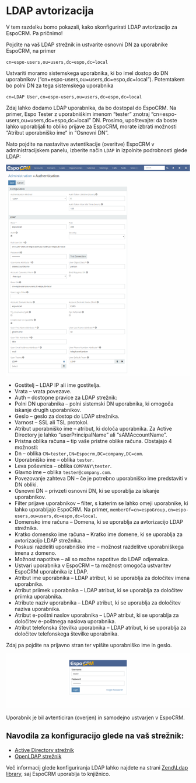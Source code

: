 # LDAP avtorizacija

V tem razdelku bomo pokazali, kako skonfigurirati LDAP avtorizacijo za EspoCRM. Pa pričnimo!

Pojdite na vaš LDAP strežnik in ustvarite osnovni DN za uporabnike EspoCRM, na primer
```
cn=espo-users,ou=users,dc=espo,dc=local
```

Ustvariti moramo sistemskega uporabnika, ki bo imel dostop do DN uporabnikov (“cn=espo-users,ou=users,dc=espo,dc=local”). Potemtakem bo polni DN za tega sistemskega uporabnika
```
cn=LDAP User,cn=espo-users,ou=users,dc=espo,dc=local
```
Zdaj lahko dodamo LDAP uporabnika, da bo dostopal do EspoCRM. Na primer, Espo Tester z uporabniškim imenom “tester” znotraj “cn=espo-users,ou=users,dc=espo,dc=local” DN. Prosimo, upoštevajte: da boste lahko uporabljali to obliko prijave za EspoCRM, morate izbrati možnosti “Atribut uporabniško ime“ in “Osnovni DN“.

Nato pojdite na nastavitve avtentikacije (overitve) EspoCRM v administracijskem panelu, izberite način `LDAP` in izpolnite podrobnosti glede LDAP:

![1](https://raw.githubusercontent.com/espocrm/documentation/master/docs/_static/images/administration/ldap-authorization/ldap-configuration.png)

* Gostitelj – LDAP IP ali ime gostitelja.
* Vrata – vrata povezave.
* Auth – dostopne pravice za LDAP strežnik:
 * Polni DN uporabnika – polni sistemski DN uporabnika, ki omogoča iskanje drugih uporabnikov.
 * Geslo – geslo za dostop do LDAP strežnika.
* Varnost – SSL ali TSL protokol.
* Atribut uporabniško ime – atribut, ki določa uporabnika. Za Active Directory je lahko “userPrincipalName” ali “sAMAccountName”.
* Pristna oblika računa – tip vaše pristne oblike računa. Obstajajo 4 možnosti:
 * Dn – oblika `CN=tester,CN=Espocrm,DC=company,DC=com`.
 * Uporabniško ime – oblika `tester`.
 * Leva poševnica – oblika `COMPANY\tester`.
 * Glavno ime – oblika `tester@company.com`.
* Povezovanje zahteva DN – če je potrebno uporabniško ime predstaviti v DN obliki.
* Osnovni DN – privzeti osnovni DN, ki se uporablja za iskanje uporabnikov.
* Filter prijave uporabnikov – filter, s katerim se lahko omeji uporabnike, ki lahko uporabljajo EspoCRM. Na primer, `memberOf=cn=espoGroup,cn=espo-users,ou=users,dc=espo,dc=local`.
* Domensko ime računa – Domena, ki se uporablja za avtorizacijo LDAP strežnika.
* Kratko domensko ime računa – Kratko ime domene, ki se uporablja za avtorizacijo LDAP strežnika.
* Poskusi razdeliti uporabniško ime – možnost razdelitve uporabniškega imena z domeno.
* Možnost napotitve – ali so možne napotitve do LDAP odjemalca.
* Ustvari uporabnika v EspoCRM – ta možnost omogoča ustvaritev EspoCRM uporabnika iz LDAP.
 * Atribut ime uporabnika – LDAP atribut, ki se uporablja za določitev imena uporabnika.
 * Atribut priimek uporabnika – LDAP atribut, ki se uporablja za določitev priimka uporabnika.
 * Atribute naziv uporabnika – LDAP atribut, ki se uporablja za določitev naziva uporabnika.
 * Atribut e-poštni naslov uporabnika – LDAP atribut, ki se uporablja za določitev e-poštnega naslova uporabnika.
 * Atribut telefonska številka uporabnika – LDAP atribut, ki se uporablja za določitev telefonskega številke uporabnika.

Zdaj pa pojdite na prijavno stran ter vpišite uporabniško ime in geslo.

![2](https://raw.githubusercontent.com/espocrm/documentation/master/docs/_static/images/administration/ldap-authorization/ldap-login.png)

Uporabnik je bil avtenticiran (overjen) in samodejno ustvarjen v EspoCRM.

## Navodila za konfiguracijo glede na vaš strežnik:
* [Active Directory strežnik](ldap-authorization-for-ad.md)
* [OpenLDAP strežnik](ldap-authorization-for-openldap.md)

Več informacij glede konfiguriranja LDAP lahko najdete na strani [Zend\Ldap library](https://zendframework.github.io/zend-ldap/intro/), saj EspoCRM uporablja to knjižnico.
